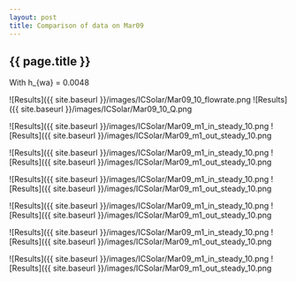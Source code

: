 ```yaml
---
layout: post
title: Comparison of data on Mar09
---
```

{{ page.title }}
-----------------
With h_{wa} = 0.0048

![Results]({{ site.baseurl }}/images/ICSolar/Mar09_10_flowrate.png ![Results]({{ site.baseurl }}/images/ICSolar/Mar09_10_Q.png

![Results]({{ site.baseurl }}/images/ICSolar/Mar09_m1_in_steady_10.png ![Results]({{ site.baseurl }}/images/ICSolar/Mar09_m1_out_steady_10.png

![Results]({{ site.baseurl }}/images/ICSolar/Mar09_m1_in_steady_10.png ![Results]({{ site.baseurl }}/images/ICSolar/Mar09_m1_out_steady_10.png

![Results]({{ site.baseurl }}/images/ICSolar/Mar09_m1_in_steady_10.png ![Results]({{ site.baseurl }}/images/ICSolar/Mar09_m1_out_steady_10.png

![Results]({{ site.baseurl }}/images/ICSolar/Mar09_m1_in_steady_10.png ![Results]({{ site.baseurl }}/images/ICSolar/Mar09_m1_out_steady_10.png

![Results]({{ site.baseurl }}/images/ICSolar/Mar09_m1_in_steady_10.png ![Results]({{ site.baseurl }}/images/ICSolar/Mar09_m1_out_steady_10.png

![Results]({{ site.baseurl }}/images/ICSolar/Mar09_m1_in_steady_10.png ![Results]({{ site.baseurl }}/images/ICSolar/Mar09_m1_out_steady_10.png

